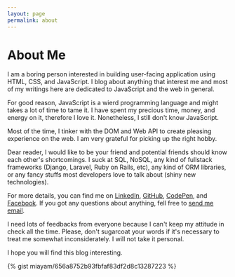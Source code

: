 ```yaml
---
layout: page
permalink: about
---
```


About Me
========

I am a boring person interested in building user-facing application using HTML, CSS, and JavaScript. I blog
about anything that interest me and most of my writings here are dedicated to JavaScript and
the web in general.

For good reason, JavaScript is a wierd programming language and might takes a lot of time to tame it.
I have spent my precious time, money, and energy on it, therefore I love it. Nonetheless, I still don't know
JavaScript.

Most of the time, I tinker with the DOM and Web API to create pleasing experience on the web.
I am very grateful for picking up the right hobby.

Dear reader, I would like to be your friend and potential friends should know each other's shortcomings.
I suck at SQL, NoSQL, any kind of fullstack frameworks (Django, Laravel, Ruby on Rails, etc), any kind of ORM
libraries, or any fancy stuffs most developers love to talk about (shiny new technologies).

For more details, you can find me on [LinkedIn](https://www.linkedin.com/in/miayam/), [GitHub](https://github.com/miayam), [CodePen](https://codepen.io/miayam/),
and [Facebook](https://www.facebook.com/miiayam). If you got any questions about anything, fell free to [send me email](mailto:muhammaddeni90@gmail.com).

I need lots of feedbacks from everyone because I can't keep my attitude in check all the time. Please, don't sugarcoat
your words if it's necessary to treat me somewhat inconsiderately. I will not take it personal.

I hope you will find this blog interesting.

{% gist miayam/656a8752b93fbfaf83df2d8c13287223 %}
